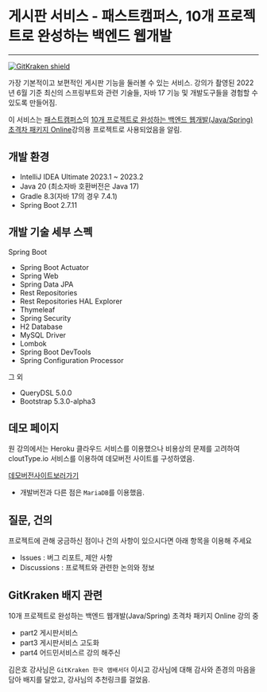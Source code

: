 # 게시판 서비스 - 패스트캠퍼스, 10개 프로젝트로 완성하는 백엔드 웹개발

---

[![GitKraken shield](https://img.shields.io/badge/GitKraken-Legendary%20Git%20Tools-teal?style=plastic&logo=gitkraken)](https://gitkraken.link/uno)

가장 기본적이고 보편적인 게시판 기능을 둘러볼 수 있는 서비스.
강의가 촬영된 2022년 6월 기준 최신의 스프링부트와 관련 기술들,
자바 17 기능 및 개발도구들을 경험할 수 있도록 만들어짐.

이 서비스는 [패스트캠퍼스]()의 [10개 프로젝트로 완성하는 백엔드 웹개발(Java/Spring) 초격차 패키지 Online](https://fastcampus.co.kr/dev_online_befinal)강의용 프로젝트로 사용되었음을 알림.

## 개발 환경
* IntelliJ IDEA Ultimate 2023.1 ~ 2023.2
* Java 20 (최소자바 호환버전은 Java 17)
* Gradle 8.3(자바 17의 경우 7.4.1)
* Spring Boot 2.7.11


## 개발 기술 세부 스펙

Spring Boot

* Spring Boot Actuator
* Spring Web
* Spring Data JPA
* Rest Repositories
* Rest Repositories HAL Explorer
* Thymeleaf
* Spring Security
* H2 Database
* MySQL Driver
* Lombok
* Spring Boot DevTools
* Spring Configuration Processor

그 외
* QueryDSL 5.0.0
* Bootstrap 5.3.0-alpha3

## 데모 페이지
원 강의에서는 Heroku 클라우드 서비스를 이용했으나
비용상의 문제를 고려하여 cloutType.io 서비스를 이용하여
데모버전 사이트를 구성하였음.

[데모버전사이트보러가기](https://port-0-fastcampus-project-board-4fju66f2clmu8dj7n.sel5.cloudtype.app/)
* 개발버전과 다른 점은 `MariaDB`를 이용했음.

## 질문, 건의

프로젝트에 관해 궁금하신 점이나 건의 사항이 있으시다면 아래 항목을 이용해 주세요

* Issues : 버그 리포트, 제안 사항
* Discussions : 프로젝트와 관련한 논의와 정보

## GitKraken 배지 관련

10개 프로젝트로 완성하는 백엔드 웹개발(Java/Spring) 초격차 패키지 Online 강의 중
 * part2 게시판서비스
 * part3 게시판서비스 고도화
 * part4 어드민서비스르 강의 해주신
 
김은호 강사님은 `GitKraken 한국 앰배서더` 이시고
강사님에 대해 감사와 존경의 마음을 담아 배지를 달았고, 강사님의 추천링크를 걸었음.